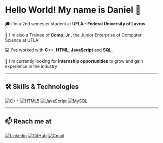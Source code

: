 # Hello World! My name is Daniel 👋

🎓 I'm a 2nd semester student at **UFLA - Federal University of Lavras** 

🏢 I'm also a Trainee of **Comp. Jr.**, the Junior Enterprise of Computer Science at UFLA  

💻 I've worked with **C++**, **HTML**, **JavaScript** and **SQL**.

🚀 I'm currently looking for **internship opportunities** to grow and gain experience in the industry    

---

## 🛠 Skills & Technologies  
![C++](https://img.shields.io/badge/C++-00599C?style=for-the-badge&logo=cplusplus&logoColor=white)
![HTML5](https://img.shields.io/badge/HTML5-E34F26?style=for-the-badge&logo=html5&logoColor=white)
![JavaScript](https://img.shields.io/badge/JavaScript-F7DF1E?style=for-the-badge&logo=javascript&logoColor=black)
![MySQL](https://img.shields.io/badge/MySQL-4479A1?style=for-the-badge&logo=mysql&logoColor=white)

---

## 📫 Reach me at  

[![Linkedin](https://img.shields.io/badge/LinkedIn-0077B5?style=for-the-badge&logo=linkedin&logoColor=white)](https://www.linkedin.com/in/daniel-reis-araújo-833a50361)
[![GitHub](https://img.shields.io/badge/GitHub-000?style=for-the-badge&logo=github&logoColor=white)](https://github.com/danielreissss)
[![Gmail](https://img.shields.io/badge/Gmail-D14836?style=for-the-badge&logo=gmail&logoColor=white)](mailto:daniel.araujo2@estudante.ufla.br)
